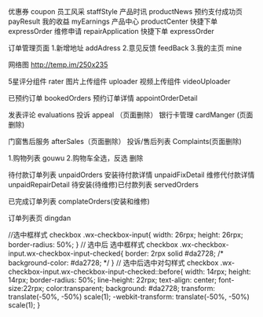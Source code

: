 优惠券 coupon
员工风采 staffStyle
产品时讯 productNews
预约支付成功页 payResult
我的收益 myEarnings
产品中心  productCenter 
快捷下单  expressOrder
维修申请  repairApplication
快捷下单  expressOrder

订单管理页面
1.新增地址 addAdress
2.意见反馈 feedBack
3.我的主页 mine
 
网络图 http://temp.im/250x235   



5星评分组件 rater
图片上传组件 uploader
视频上传组件  videoUploader

 已预约订单 bookedOrders
预约订单详情 appointOrderDetail

发表评论  evaluations 
投诉      appeal （页面删除）
银行卡管理  cardManger (页面删除)

门窗售后服务  afterSales（页面删除）
投诉/售后列表  Complaints(页面删除)

1.购物列表 gouwu
2.购物车全选，反选 删除 

待付款订单列表 unpaidOrders
安装待付款详情 unpaidFixDetail
维修代付款详情 unpaidRepairDetail
待安装(待维修)已付款列表 servedOrders


已完成订单列表  complateOrders(安装和维修)

订单列表页  dingdan

//选中框样式
 checkbox .wx-checkbox-input{
      width: 26rpx;
      height: 26rpx;
      border-radius: 50%;
  }
  // 选中后 选中框样式
  checkbox .wx-checkbox-input.wx-checkbox-input-checked{
      border: 2rpx solid #da2728;
      /* background-color: #da2728; */
  }
  // 选中后选中对勾样式
  checkbox .wx-checkbox-input.wx-checkbox-input-checked::before{
      width: 14rpx;
      height: 14rpx;
       border-radius: 50%;
      line-height: 22rpx;
      text-align: center;
      font-size:22rpx;
      color:transparent;
      background: #da2728;
      transform: translate(-50%, -50%) scale(1);
      -webkit-transform: translate(-50%, -50%) scale(1);
  }

 
